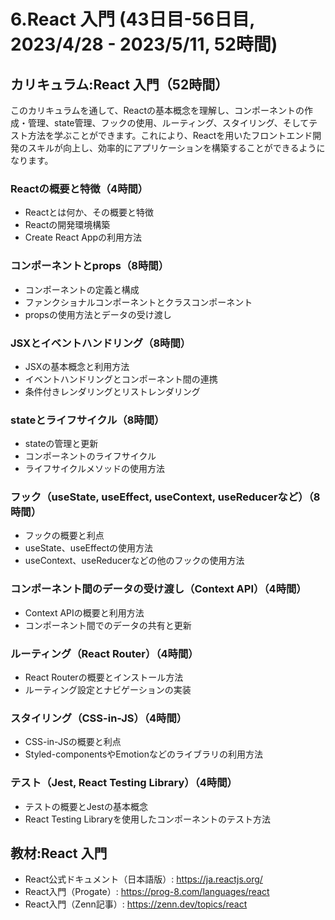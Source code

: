 # 6.React 入門 (43日目-56日目, 2023/4/28 - 2023/5/11, 52時間)

## カリキュラム:React 入門（52時間）
このカリキュラムを通して、Reactの基本概念を理解し、コンポーネントの作成・管理、state管理、フックの使用、ルーティング、スタイリング、そしてテスト方法を学ぶことができます。これにより、Reactを用いたフロントエンド開発のスキルが向上し、効率的にアプリケーションを構築することができるようになります。
### Reactの概要と特徴（4時間）
- Reactとは何か、その概要と特徴
- Reactの開発環境構築
- Create React Appの利用方法
### コンポーネントとprops（8時間）
- コンポーネントの定義と構成
- ファンクショナルコンポーネントとクラスコンポーネント
- propsの使用方法とデータの受け渡し
### JSXとイベントハンドリング（8時間）
- JSXの基本概念と利用方法
- イベントハンドリングとコンポーネント間の連携
- 条件付きレンダリングとリストレンダリング
### stateとライフサイクル（8時間）
- stateの管理と更新
- コンポーネントのライフサイクル
- ライフサイクルメソッドの使用方法
### フック（useState, useEffect, useContext, useReducerなど）（8時間）
- フックの概要と利点
- useState、useEffectの使用方法
- useContext、useReducerなどの他のフックの使用方法
### コンポーネント間のデータの受け渡し（Context API）（4時間）
- Context APIの概要と利用方法
- コンポーネント間でのデータの共有と更新
### ルーティング（React Router）（4時間）
- React Routerの概要とインストール方法
- ルーティング設定とナビゲーションの実装
### スタイリング（CSS-in-JS）（4時間）
- CSS-in-JSの概要と利点
- Styled-componentsやEmotionなどのライブラリの利用方法
### テスト（Jest, React Testing Library）（4時間）
- テストの概要とJestの基本概念
- React Testing Libraryを使用したコンポーネントのテスト方法

## 教材:React 入門
- React公式ドキュメント（日本語版）: https://ja.reactjs.org/
- React入門（Progate）: https://prog-8.com/languages/react
- React入門（Zenn記事）: https://zenn.dev/topics/react
